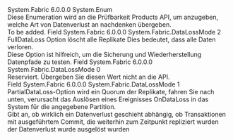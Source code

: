 <Type Name="DataLossMode" FullName="System.Fabric.DataLossMode">
  <TypeSignature Language="C#" Value="public enum DataLossMode" />
  <TypeSignature Language="ILAsm" Value=".class public auto ansi serializable sealed DataLossMode extends System.Enum" />
  <TypeSignature Language="DocId" Value="T:System.Fabric.DataLossMode" />
  <TypeSignature Language="VB.NET" Value="Public Enum DataLossMode" />
  <TypeSignature Language="F#" Value="type DataLossMode = " />
  <AssemblyInfo>
    <AssemblyName>System.Fabric</AssemblyName>
    <AssemblyVersion>6.0.0.0</AssemblyVersion>
  </AssemblyInfo>
  <Base>
    <BaseTypeName>System.Enum</BaseTypeName>
  </Base>
  <Docs>
    <summary>
            Diese Enumeration wird an die Prüfbarkeit Products API, um anzugeben, welche Art von Datenverlust an nachdenken übergeben.
            </summary>
    <remarks>To be added.</remarks>
  </Docs>
  <Members>
    <Member MemberName="FullDataLoss">
      <MemberSignature Language="C#" Value="FullDataLoss" />
      <MemberSignature Language="ILAsm" Value=".field public static literal valuetype System.Fabric.DataLossMode FullDataLoss = int32(2)" />
      <MemberSignature Language="DocId" Value="F:System.Fabric.DataLossMode.FullDataLoss" />
      <MemberSignature Language="VB.NET" Value="FullDataLoss" />
      <MemberSignature Language="F#" Value="FullDataLoss = 2" Usage="System.Fabric.DataLossMode.FullDataLoss" />
      <MemberType>Field</MemberType>
      <AssemblyInfo>
        <AssemblyName>System.Fabric</AssemblyName>
        <AssemblyVersion>6.0.0.0</AssemblyVersion>
      </AssemblyInfo>
      <ReturnValue>
        <ReturnType>System.Fabric.DataLossMode</ReturnType>
      </ReturnValue>
      <MemberValue>2</MemberValue>
      <Docs>
        <summary>
            FullDataLoss Option löscht alle Replikate Dies bedeutet, dass alle Daten verloren. 
            </summary>
        <remarks>
            Diese Option ist hilfreich, um die Sicherung und Wiederherstellung Datenpfade zu testen.
            </remarks>
      </Docs>
    </Member>
    <Member MemberName="Invalid">
      <MemberSignature Language="C#" Value="Invalid" />
      <MemberSignature Language="ILAsm" Value=".field public static literal valuetype System.Fabric.DataLossMode Invalid = int32(0)" />
      <MemberSignature Language="DocId" Value="F:System.Fabric.DataLossMode.Invalid" />
      <MemberSignature Language="VB.NET" Value="Invalid" />
      <MemberSignature Language="F#" Value="Invalid = 0" Usage="System.Fabric.DataLossMode.Invalid" />
      <MemberType>Field</MemberType>
      <AssemblyInfo>
        <AssemblyName>System.Fabric</AssemblyName>
        <AssemblyVersion>6.0.0.0</AssemblyVersion>
      </AssemblyInfo>
      <ReturnValue>
        <ReturnType>System.Fabric.DataLossMode</ReturnType>
      </ReturnValue>
      <MemberValue>0</MemberValue>
      <Docs>
        <summary>
            Reserviert.  Übergeben Sie diesen Wert nicht an die API.
            </summary>
      </Docs>
    </Member>
    <Member MemberName="PartialDataLoss">
      <MemberSignature Language="C#" Value="PartialDataLoss" />
      <MemberSignature Language="ILAsm" Value=".field public static literal valuetype System.Fabric.DataLossMode PartialDataLoss = int32(1)" />
      <MemberSignature Language="DocId" Value="F:System.Fabric.DataLossMode.PartialDataLoss" />
      <MemberSignature Language="VB.NET" Value="PartialDataLoss" />
      <MemberSignature Language="F#" Value="PartialDataLoss = 1" Usage="System.Fabric.DataLossMode.PartialDataLoss" />
      <MemberType>Field</MemberType>
      <AssemblyInfo>
        <AssemblyName>System.Fabric</AssemblyName>
        <AssemblyVersion>6.0.0.0</AssemblyVersion>
      </AssemblyInfo>
      <ReturnValue>
        <ReturnType>System.Fabric.DataLossMode</ReturnType>
      </ReturnValue>
      <MemberValue>1</MemberValue>
      <Docs>
        <summary>
            PartialDataLoss-Option wird ein Quorum der Replikate, fahren Sie nach unten, verursacht das Auslösen eines Ereignisses OnDataLoss in das System für die angegebene Partition. 
            </summary>
        <remarks>
            Gibt an, ob wirklich ein Datenverlust geschieht abhängig, ob Transaktionen mit ausgeführtem Commit, die weiterhin zum Zeitpunkt repliziert wurden der Datenverlust wurde ausgelöst wurden
            </remarks>
      </Docs>
    </Member>
  </Members>
</Type>